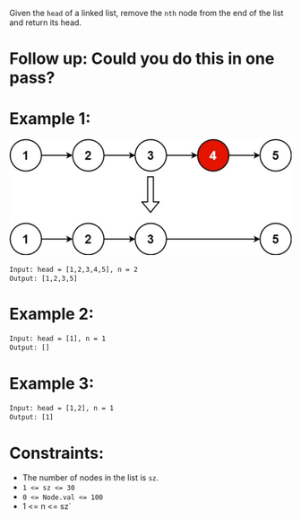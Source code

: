 Given the `head` of a linked list, remove the `nth` node from the end of the list and return its head.

# Follow up: Could you do this in one pass?

 

# Example 1:
![](remove_ex1.jpg)
```
Input: head = [1,2,3,4,5], n = 2
Output: [1,2,3,5]
```
# Example 2:
```
Input: head = [1], n = 1
Output: []
```
# Example 3:
```
Input: head = [1,2], n = 1
Output: [1]
```

# Constraints:

- The number of nodes in the list is `sz`.
- `1 <= sz <= 30`
- `0 <= Node.val <= 100`
- 1 <= n <= sz`